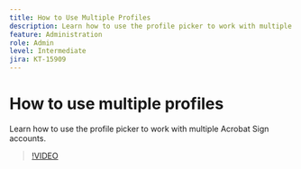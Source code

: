 ```yaml
---
title: How to Use Multiple Profiles
description: Learn how to use the profile picker to work with multiple Acrobat Sign accounts
feature: Administration
role: Admin
level: Intermediate
jira: KT-15909
---
```

# How to use multiple profiles

Learn how to use the profile picker to work with multiple Acrobat Sign accounts.

>[!VIDEO](https://video.tv.adobe.com/v/3433377?quality=12&learn=on&hidetitle=true)
